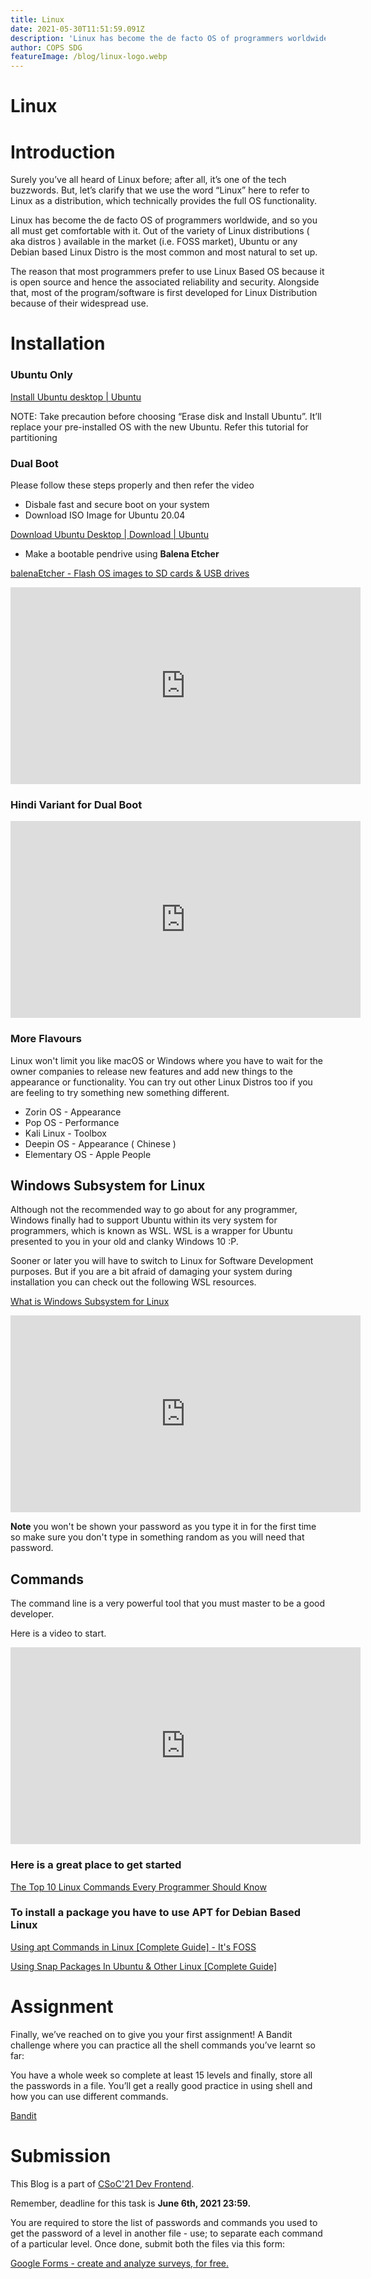 ```yaml
---
title: Linux
date: 2021-05-30T11:51:59.091Z
description: 'Linux has become the de facto OS of programmers worldwide, and so you all must get comfortable with it.'
author: COPS SDG
featureImage: /blog/linux-logo.webp
---
```


# Linux

# Introduction

Surely you’ve all heard of Linux before; after all, it’s one of the tech buzzwords. But, let’s clarify that we use the word “Linux” here to refer to Linux as a distribution, which technically provides the full OS functionality.

Linux has become the de facto OS of programmers worldwide, and so you all must get comfortable with it. Out of the variety of Linux distributions ( aka distros ) available in the market (i.e. FOSS market), Ubuntu or any Debian based Linux Distro is the most common and most natural to set up.

The reason that most programmers prefer to use Linux Based OS because it is open source and hence the associated reliability and security. Alongside that, most of the program/software is first developed for Linux Distribution because of their widespread use.

# Installation

### Ubuntu Only

[Install Ubuntu desktop | Ubuntu](https://ubuntu.com/tutorials/tutorial-install-ubuntu-desktop?fbclid=IwAR3TUtu5aaPzHvAgq-ajwFWwQMvioIHcv8ZpKaxusvlIcnFgatW6t6uiPA8#1-overview)

NOTE: Take precaution before choosing “Erase disk and Install Ubuntu”. It’ll replace your pre-installed OS with the new Ubuntu. Refer this tutorial for partitioning

### Dual Boot

Please follow these steps properly and then refer the video

- Disbale fast and secure boot on your system
- Download ISO Image for Ubuntu 20.04

[Download Ubuntu Desktop | Download | Ubuntu](https://ubuntu.com/download/desktop)

- Make a bootable pendrive using **Balena Etcher**

[balenaEtcher - Flash OS images to SD cards & USB drives](https://www.balena.io/etcher/)

<div class="container">
  <iframe class="responsive-iframe" width="560" height="315" src="https://www.youtube-nocookie.com/embed/aKKdiqVHNqw" frameborder="0" allow="accelerometer; autoplay; encrypted-media; gyroscope; picture-in-picture" allowfullscreen></iframe>
</div>

### Hindi Variant for Dual Boot

<div class="container">
  <iframe class="responsive-iframe" width="560" height="315" src="https://www.youtube-nocookie.com/embed/eHBLDIwKMFE" frameborder="0" allow="accelerometer; autoplay; encrypted-media; gyroscope; picture-in-picture" allowfullscreen></iframe>
</div>

### More Flavours

Linux won't limit you like macOS or Windows where you have to wait for the owner companies to release new features and add new things to the appearance or functionality. You can try out other Linux Distros too if you are feeling to try something new something different.

- Zorin OS - Appearance
- Pop OS - Performance
- Kali Linux - Toolbox
- Deepin OS - Appearance ( Chinese )
- Elementary OS - Apple People

## Windows Subsystem for Linux

Although not the recommended way to go about for any programmer, Windows finally had to support Ubuntu within its very system for programmers, which is known as WSL. WSL is a wrapper for Ubuntu presented to you in your old and clanky Windows 10 :P.

Sooner or later you will have to switch to Linux for Software Development purposes. But if you are a bit afraid of damaging your system during installation you can check out the following WSL resources.

[What is Windows Subsystem for Linux](https://docs.microsoft.com/en-us/windows/wsl/about)

<div class="container">
  <iframe class="responsive-iframe" width="560" height="315" src="https://www.youtube-nocookie.com/embed/lDH6dvaw1B8" frameborder="0" allow="accelerometer; autoplay; encrypted-media; gyroscope; picture-in-picture" allowfullscreen></iframe>
</div>

**Note** you won't be shown your password as you type it in for the first time so make sure you don't type in something random as you will need that password.

## Commands

The command line is a very powerful tool that you must master to be a good developer.

Here is a video to start.

<div class="container">
  <iframe class="responsive-iframe" width="560" height="315" src="https://www.youtube-nocookie.com/embed/IVquJh3DXUA" frameborder="0" allow="accelerometer; autoplay; encrypted-media; gyroscope; picture-in-picture" allowfullscreen></iframe>
</div>

### Here is a great place to get started

[The Top 10 Linux Commands Every Programmer Should Know](https://dev.to/harvey/the-top-10-linux-commands-every-programmer-should-know-11hf)

[](https://maker.pro/linux/tutorial/basic-linux-commands-for-beginners)

### To install a package you have to use APT for Debian Based Linux

[Using apt Commands in Linux [Complete Guide] - It's FOSS](https://itsfoss.com/apt-command-guide/)

[Using Snap Packages In Ubuntu & Other Linux [Complete Guide]](https://itsfoss.com/use-snap-packages-ubuntu-16-04/)

# Assignment

Finally, we’ve reached on to give you your first assignment! A Bandit challenge where you can practice all the shell commands you’ve learnt so far:

You have a whole week so complete at least 15 levels and finally, store all the passwords in a file. You’ll get a really good practice in using shell and how you can use different commands.

[Bandit](http://overthewire.org/wargames/bandit/)

# Submission

This Blog is a part of [CSoC'21 Dev Frontend](/blog/csoc21-frontend).

Remember, deadline for this task is **June 6th, 2021 23:59.**

You are required to store the list of passwords and commands you used to get the password of a level in another file - use; to separate each command of a particular level. Once done, submit both the files via this form:

[Google Forms - create and analyze surveys, for free.](https://docs.google.com/forms/d/e/1FAIpQLSc9v1kJLTwQN3HxjkCPWsFtr1XMQVYcJkC1PVQ-k4EeJIcEpA/viewform)

